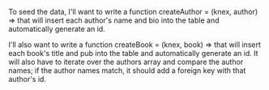 To seed the data, I'll want to write a function createAuthor = (knex, author) => that will insert each author's name and bio into the table and automatically generate an id. 

I'll also want to write a function createBook = (knex, book) => that will insert each book's title and pub into the table and automatically generate an id. It will also have to iterate over the authors array and compare the author names; if the author names match, it should add a foreign key with that author's id. 